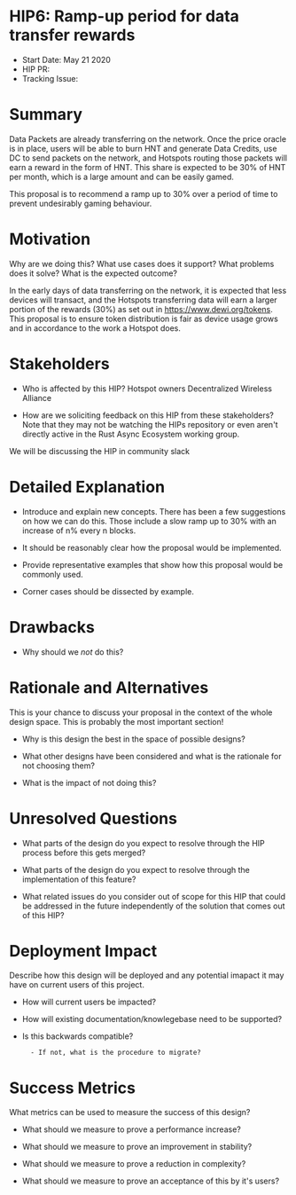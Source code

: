 # HIP6: Ramp-up period for data transfer rewards

- Start Date: May 21 2020
- HIP PR: 
- Tracking Issue: 

# Summary
[summary]: #summary

Data Packets are already transferring on the network. Once the price oracle is in place, users will be able to burn HNT and generate Data Credits, use DC to send packets on the network, and Hotspots routing those packets will earn a reward in the form of HNT.
This share is expected to be 30% of HNT per month, which is a large amount and can be easily gamed. 

This proposal is to recommend a ramp up to 30% over a period of time to prevent undesirably gaming behaviour.

# Motivation
[motivation]: #motivation

Why are we doing this? What use cases does it support? What problems does it
solve? What is the expected outcome?

In the early days of data transferring on the network, it is expected that less devices will transact, and the Hotspots transferring data will earn a larger portion of the rewards (30%) as set out in https://www.dewi.org/tokens.
This proposal is to ensure token distribution is fair as device usage grows and in accordance to the work a Hotspot does.

# Stakeholders
[stakeholders]: #stakeholders

* Who is affected by this HIP?
Hotspot owners
Decentralized Wireless Alliance


* How are we soliciting feedback on this HIP from these stakeholders? Note that
  they may not be watching the HIPs repository or even aren't directly active in
  the Rust Async Ecosystem working group.
  
We will be discussing the HIP in community slack

# Detailed Explanation
[detailed-explanation]: #detailed-explanation

- Introduce and explain new concepts.
There has been a few suggestions on how we can do this. Those include a slow ramp up to 30% with an increase of n% every n blocks.

- It should be reasonably clear how the proposal would be implemented.

- Provide representative examples that show how this proposal would be commonly
  used.

- Corner cases should be dissected by example.

# Drawbacks
[drawbacks]: #drawbacks

- Why should we *not* do this?

# Rationale and Alternatives
[alternatives]: #rationale-and-alternatives

This is your chance to discuss your proposal in the context of the whole design
space. This is probably the most important section!

- Why is this design the best in the space of possible designs?

- What other designs have been considered and what is the rationale for not
  choosing them?

- What is the impact of not doing this?

# Unresolved Questions
[unresolved]: #unresolved-questions

- What parts of the design do you expect to resolve through the HIP process
  before this gets merged?

- What parts of the design do you expect to resolve through the implementation
  of this feature?

- What related issues do you consider out of scope for this HIP that could be
  addressed in the future independently of the solution that comes out of this
  HIP?

# Deployment Impact
[deployment-impact]: #deployment-impact

Describe how this design will be deployed and any potential imapact it may have on
current users of this project.

- How will current users be impacted?

- How will existing documentation/knowlegebase need to be supported?

- Is this backwards compatible?

        - If not, what is the procedure to migrate?

# Success Metrics
[success-metrics]: #success-metrics

What metrics can be used to measure the success of this design?

- What should we measure to prove a performance increase?

- What should we measure to prove an improvement in stability?

- What should we measure to prove a reduction in complexity?

- What should we measure to prove an acceptance of this by it's users?
